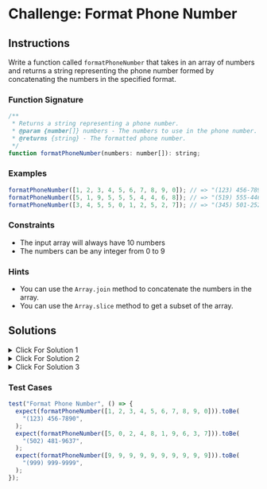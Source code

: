 # Challenge: Format Phone Number

## Instructions

Write a function called `formatPhoneNumber` that takes in an array of numbers and returns a string representing the phone number formed by concatenating the numbers in the specified format.

### Function Signature

```js
/**
 * Returns a string representing a phone number.
 * @param {number[]} numbers - The numbers to use in the phone number.
 * @returns {string} - The formatted phone number.
 */
function formatPhoneNumber(numbers: number[]): string;
```

### Examples

```js
formatPhoneNumber([1, 2, 3, 4, 5, 6, 7, 8, 9, 0]); // => "(123) 456-7890"
formatPhoneNumber([5, 1, 9, 5, 5, 5, 4, 4, 6, 8]); // => "(519) 555-4468"
formatPhoneNumber([3, 4, 5, 5, 0, 1, 2, 5, 2, 7]); // => "(345) 501-2527"
```

### Constraints

- The input array will always have 10 numbers
- The numbers can be any integer from 0 to 9

### Hints

- You can use the `Array.join` method to concatenate the numbers in the array.
- You can use the `Array.slice` method to get a subset of the array.

## Solutions

<details>
  <summary>Click For Solution 1</summary>

```js
function formatPhoneNumber(numbers) {
  const areaCode = numbers.slice(0, 3).join("");
  const prefix = numbers.slice(3, 6).join("");
  const lineNumber = numbers.slice(6).join("");

  return `(${areaCode}) ${prefix}-${lineNumber}`;
}
```

### Explanation

- Create 3 variables to store the area code, prefix, and line number.
- Use the `Array.slice` method to get a subset of the array.
- Use the `Array.join` method to concatenate the numbers in the array.

</details>

<details>
  <summary>Click For Solution 2</summary>

```js
function formatPhoneNumber(numbers) {
  const formatted = numbers.join("");
  return `(${formatted.substring(0, 3)}) ${formatted.substring(
    3,
    6,
  )}-${formatted.substring(6)}`;
}
```

### Explanation

- Created a variable to store the numbers in the array concatenated together.
- Use the `String.substring` method to get a subset of the string.

</details>

<details>
  <summary>Click For Solution 3</summary>

One line arrow function:

```js
const formatPhoneNumber = (numbers) =>
  `(${numbers.slice(0, 3).join("")}) ${numbers.slice(3, 6).join("")}-${numbers
    .slice(6)
    .join("")}`;
```

### Explanation

This is similar to the second solution, but we used an arrow function and Array.slice method chaining.

</details>

### Test Cases

```js
test("Format Phone Number", () => {
  expect(formatPhoneNumber([1, 2, 3, 4, 5, 6, 7, 8, 9, 0])).toBe(
    "(123) 456-7890",
  );
  expect(formatPhoneNumber([5, 0, 2, 4, 8, 1, 9, 6, 3, 7])).toBe(
    "(502) 481-9637",
  );
  expect(formatPhoneNumber([9, 9, 9, 9, 9, 9, 9, 9, 9, 9])).toBe(
    "(999) 999-9999",
  );
});
```
